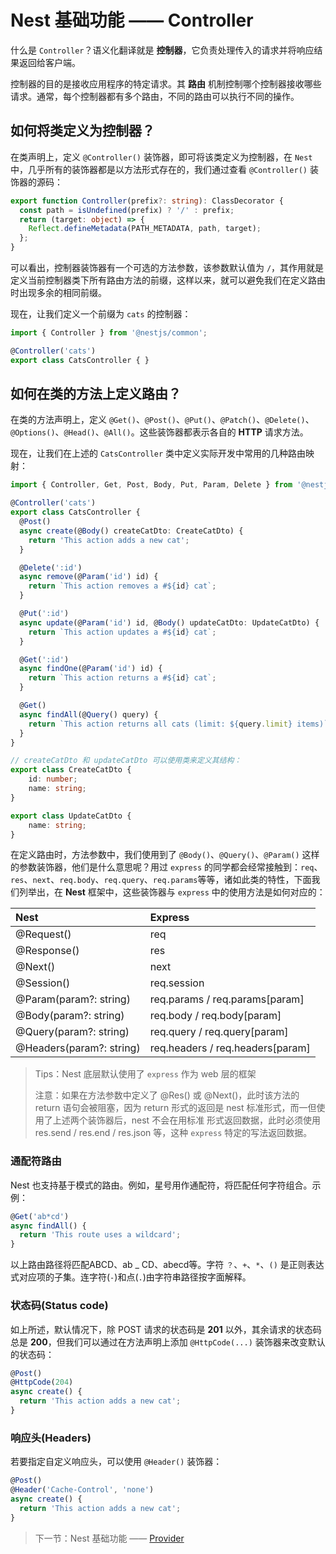 # Nest 基础功能 —— Controller

什么是 `Controller`？语义化翻译就是 **控制器**，它负责处理传入的请求并将响应结果返回给客户端。

控制器的目的是接收应用程序的特定请求。其 **路由** 机制控制哪个控制器接收哪些请求。通常，每个控制器都有多个路由，不同的路由可以执行不同的操作。

## 如何将类定义为控制器？

在类声明上，定义 `@Controller()` 装饰器，即可将该类定义为控制器，在 `Nest` 中，几乎所有的装饰器都是以方法形式存在的，我们通过查看 `@Controller()` 装饰器的源码：

```typescript
export function Controller(prefix?: string): ClassDecorator {
  const path = isUndefined(prefix) ? '/' : prefix;
  return (target: object) => {
    Reflect.defineMetadata(PATH_METADATA, path, target);
  };
}
```

可以看出，控制器装饰器有一个可选的方法参数，该参数默认值为 `/`，其作用就是定义当前控制器类下所有路由方法的前缀，这样以来，就可以避免我们在定义路由时出现多余的相同前缀。

现在，让我们定义一个前缀为 `cats` 的控制器：

```typescript
import { Controller } from '@nestjs/common';

@Controller('cats')
export class CatsController { }
```

## 如何在类的方法上定义路由？

在类的方法声明上，定义 `@Get()`、`@Post()`、`@Put()`、`@Patch()`、`@Delete()`、`@Options()`、`@Head()`、`@All()`。这些装饰器都表示各自的 **HTTP** 请求方法。

现在，让我们在上述的 `CatsController` 类中定义实际开发中常用的几种路由映射：

```typescript
import { Controller, Get, Post, Body, Put, Param, Delete } from '@nestjs/common';

@Controller('cats')
export class CatsController {
  @Post()
  async create(@Body() createCatDto: CreateCatDto) {
    return 'This action adds a new cat';
  }

  @Delete(':id')
  async remove(@Param('id') id) {
    return `This action removes a #${id} cat`;
  }

  @Put(':id')
  async update(@Param('id') id, @Body() updateCatDto: UpdateCatDto) {
    return `This action updates a #${id} cat`;
  }

  @Get(':id')
  async findOne(@Param('id') id) {
    return `This action returns a #${id} cat`;
  }

  @Get()
  async findAll(@Query() query) {
    return `This action returns all cats (limit: ${query.limit} items)`;
  }
}

// createCatDto 和 updateCatDto 可以使用类来定义其结构：
export class CreateCatDto {
    id: number;
    name: string;
}

export class UpdateCatDto {
    name: string;
}
```

在定义路由时，方法参数中，我们使用到了 `@Body()`、`@Query()`、`@Param()` 这样的参数装饰器，他们是什么意思呢？用过 `express` 的同学都会经常接触到：`req`、`res`、`next`、`req.body`、`req.query`、`req.params`等等，诸如此类的特性，下面我们列举出，在 **Nest** 框架中，这些装饰器与 `express` 中的使用方法是如何对应的：

| Nest                     | Express                          |
| :----------------------- | :------------------------------- |
| @Request()               | req                              |
| @Response()              | res                              |
| @Next()                  | next                             |
| @Session()               | req.session                      |
| @Param(param?: string)   | req.params / req.params[param]   |
| @Body(param?: string)    | req.body / req.body[param]       |
| @Query(param?: string)   | req.query / req.query[param]     |
| @Headers(param?: string) | req.headers / req.headers[param] |

> Tips：Nest 底层默认使用了 `express` 作为 web 层的框架
>
> 注意：如果在方法参数中定义了 @Res() 或 @Next()，此时该方法的 return 语句会被阻塞，因为 return 形式的返回是 nest 标准形式，而一但使用了上述两个装饰器后，nest 不会在用标准
形式返回数据，此时必须使用 res.send / res.end / res.json 等，这种 `express` 特定的写法返回数据。

### 通配符路由

Nest 也支持基于模式的路由。例如，星号用作通配符，将匹配任何字符组合。示例：

```typescript
@Get('ab*cd')
async findAll() {
  return 'This route uses a wildcard';
}
```

以上路由路径将匹配ABCD、ab _ CD、abecd等。字符 `？`、`+`、`*`、`()` 是正则表达式对应项的子集。连字符(`-`)和点(`.`)由字符串路径按字面解释。

### 状态码(Status code)

如上所述，默认情况下，除 POST 请求的状态码是 **201** 以外，其余请求的状态码总是 **200**，但我们可以通过在方法声明上添加 `@HttpCode(...)` 装饰器来改变默认的状态码：

```typescript
@Post()
@HttpCode(204)
async create() {
  return 'This action adds a new cat';
}
```

### 响应头(Headers)

若要指定自定义响应头，可以使用 `@Header()` 装饰器：

```typescript
@Post()
@Header('Cache-Control', 'none')
async create() {
  return 'This action adds a new cat';
}
```

> 下一节：Nest 基础功能 —— [Provider](./provider.md)
